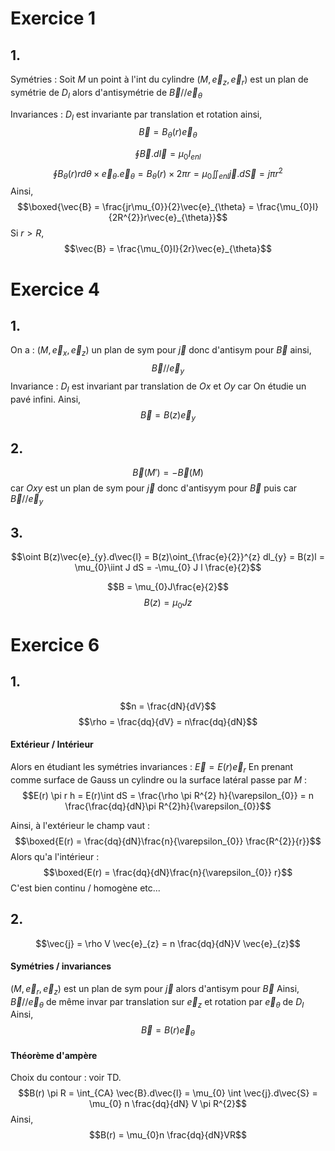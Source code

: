 # Exercice 1
## 1.
Symétries : 
Soit $M$ un point à l'int du cylindre $(M, \vec{e}_{z}, \vec{e}_{r})$ est un plan de symétrie de $D_{I}$ alors d'antisymétrie de $\vec{B} // \vec{e}_{\theta}$ 

Invariances :
$D_{I}$ est invariante par translation et rotation ainsi, 
$$\vec{B} = B_{\theta}(r)\vec{e}_{\theta}$$

$$\oint \vec{B} . d\vec{l} = \mu_{0}I_{enl}$$
$$\oint B_{\theta}(r)rd\theta \times\vec{e}_{\theta}.\vec{e}_{\theta} = B_{\theta}(r) \times 2\pi r = \mu_{0} \iint_{enl} \vec{j}.d\vec{S} = j\pi r^{2} $$
Ainsi, 
$$\boxed{\vec{B} = \frac{jr\mu_{0}}{2}\vec{e}_{\theta} = \frac{\mu_{0}I}{2R^{2}}r\vec{e}_{\theta}}$$
Si $r>R$, 
$$\vec{B} = \frac{\mu_{0}I}{2r}\vec{e}_{\theta}$$

# Exercice 4
## 1.
On a : $(M, \vec{e}_{x}, \vec{e}_{z})$ un plan de sym pour $\vec{j}$ donc d'antisym pour $\vec{B}$ ainsi, 
$$\vec{B} // \vec{e}_{y}$$
Invariance : $D_{I}$ est invariant par translation de $Ox$ et $Oy$ car On étudie un pavé infini. Ainsi, 
$$\vec{B} = B(z) \vec{e}_{y}$$


## 2.
$$\vec{B}(M') = -\vec{B}(M)$$
car $Oxy$ est un plan de sym pour $\vec{j}$ donc d'antisyym pour $\vec{B}$ puis car $\vec{B} // \vec{e}_{y}$


## 3.
$$\oint B(z)\vec{e}_{y}.d\vec{l} = B(z)\oint_{\frac{e}{2}}^{z} dl_{y}  = B(z)l = \mu_{0}\iint J dS  = -\mu_{0} J l \frac{e}{2}$$

$$B = \mu_{0}J\frac{e}{2}$$
$$B(z) = \mu_{0}Jz$$


# Exercice 6
## 1.
$$n = \frac{dN}{dV}$$
$$\rho = \frac{dq}{dV} = n\frac{dq}{dN}$$
#### Extérieur / Intérieur
Alors en étudiant les symétries invariances : $\vec{E} = E(r)\vec{e}_{r}$
En prenant comme surface de Gauss un cylindre ou la surface latéral passe par $M$ : 
$$E(r) \pi r h = E(r)\int dS = \frac{\rho \pi R^{2} h}{\varepsilon_{0}} = n \frac{\frac{dq}{dN}\pi R^{2}h}{\varepsilon_{0}}$$

Ainsi, à l'extérieur le champ vaut : 
$$\boxed{E(r) = \frac{dq}{dN}\frac{n}{\varepsilon_{0}} \frac{R^{2}}{r}}$$
Alors qu'a l'intérieur : 
$$\boxed{E(r) = \frac{dq}{dN}\frac{n}{\varepsilon_{0}} r}$$
C'est bien continu / homogène etc...

## 2.
$$\vec{j} = \rho V \vec{e}_{z} = n \frac{dq}{dN}V \vec{e}_{z}$$

#### Symétries / invariances
$(M, \vec{e}_{r}, \vec{e}_{z})$ est un plan de sym pour $\vec{j}$ alors d'antisym pour $\vec{B}$ 
Ainsi, $\vec{B} // \vec{e}_{\theta}$
de même invar par translation sur $\vec{e}_{z}$ et rotation par $\vec{e}_{\theta}$ de $D_{I}$
Ainsi, 
$$\vec{B} = B(r)\vec{e}_{\theta}$$

#### Théorème d'ampère
Choix du contour : voir TD. 
$$B(r) \pi R = \int_{CA} \vec{B}.d\vec{l} = \mu_{0} \int \vec{j}.d\vec{S} = \mu_{0} n \frac{dq}{dN} V \pi R^{2}$$
Ainsi, 
$$B(r) = \mu_{0}n \frac{dq}{dN}VR$$
